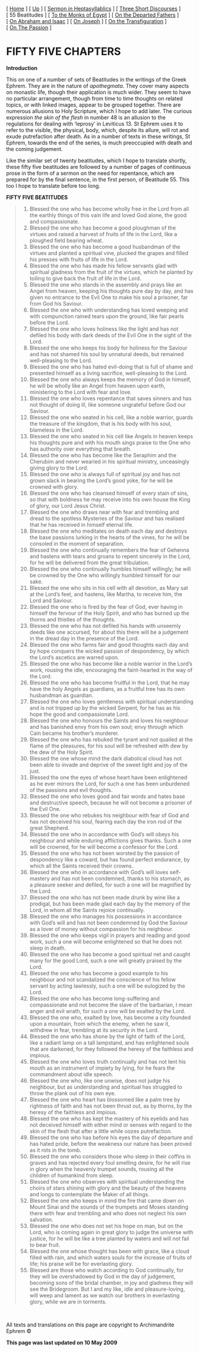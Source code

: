 \[ [Home](index.md) \] \[ [Up](ephrem.md) \] \[ [Sermon in Heptasyllablics](ser-hept.md) \] \[ [Three Short Discourses](3disc.md) \] \[ 55 Beatitudes \] \[ [To the Monks of Egypt](egypt-int.md) \] \[ [On the Departed Fathers](dead-pat.md) \] \[ [On Abraham and Isaac](AbrIsaac.md) \] \[ [On Joseph](on_joseph.md) \] \[ [On the Transfiguration](on_the_transfiguration.md) \] \[ [On The Passion](PassSer.md) \]

FIFTY FIVE CHAPTERS
===================

**Introduction**

This on one of a number of sets of Beatitudes in the writings of the Greek Ephrem. They are in the nature of *apothegmata*. They cover many aspects on monastic life, though their application is much wider. They seem to have no particular arrangement, though from time to time thoughts on related topics, or with linked images, appear to be grouped together. There are numerous allusions to Holy Scripture, which I hope to add later. The curious expression *the skin of the flesh* in number 48 is an allusion to the regulations for dealing with ‘leprosy’ in Leviticus 13. St Ephrem uses it to refer to the visible, the physical, body, which, despite its allure, will rot and exude putrefaction after death. As in a number of texts in these writings, St Ephrem, towards the end of the series, is much preoccupied with death and the coming judgement.

Like the similar set of twenty beatitudes, which I hope to translate shortly, these fifty five beatitudes are followed by a number of pages of continuous prose in the form of a sermon on the need for repentance, which are prepared for by the final sentence, in the first person, of Beatitude 55. This too I hope to translate before too long.

**FIFTY FIVE BEATITUDES**

> 1.  Blessed the one who has become wholly free in the Lord from all the earthly things of this vain life and loved God alone, the good and compassionate.
> 2.  Blessed the one who has become a good ploughman of the virtues and raised a harvest of fruits of life in the Lord, like a ploughed field bearing wheat.
> 3.  Blessed the one who has become a good husbandman of the virtues and planted a spiritual vine, plucked the grapes and filled his presses with fruits of life in the Lord.
> 4.  Blessed the one who has made his fellow servants glad with spiritual gladness from the fruit of the virtues, which he planted by toiling to give back the fruit of life in the Lord.
> 5.  Blessed the one who stands in the assembly and prays like an Angel from heaven, keeping his thoughts pure day by day, and has given no entrance to the Evil One to make his soul a prisoner, far from God his Saviour.
> 6.  Blessed the one who with understanding has loved weeping and with compunction rained tears upon the ground, like fair pearls before the Lord.
> 7.  Blessed the one who loves holiness like the light and has not defiled his body with dark deeds of the Evil One in the sight of the Lord.
> 8.  Blessed the one who keeps his body for holiness for the Saviour and has not shamed his soul by unnatural deeds, but remained well-pleasing to the Lord.
> 9.  Blessed the one who has hated evil-doing that is full of shame and presented himself as a living sacrifice, well-pleasing to the Lord.
> 10. Blessed the one who always keeps the memory of God in himself, he will be wholly like an Angel from heaven upon earth, ministering to the Lord with fear and love.
> 11. Blessed the one who loves repentance that saves sinners and has not thought of doing ill, like someone ungrateful before God our Saviour.
> 12. Blessed the one who seated in his cell, like a noble warrior, guards the treasure of the kingdom, that is his body with his soul, blameless in the Lord.
> 13. Blessed the one who seated in his cell like Angels in heaven keeps his thoughts pure and with his mouth sings praise to the One who has authority over everything that breath.
> 14. Blessed the one who has become like the Seraphim and the Cherubim and never wearied in his spiritual ministry, unceasingly giving glory to the Lord.
> 15. Blessed the one who is always full of spiritual joy and has not grown slack in bearing the Lord’s good yoke, for he will be crowned with glory.
> 16. Blessed the one who has cleansed himself of every stain of sins, so that with boldness he may receive into his own house the King of glory, our Lord Jesus Christ.
> 17. Blessed the one who draws near with fear and trembling and dread to the spotless Mysteries of the Saviour and has realised that he has received in himself eternal life.
> 18. Blessed the one who meditates on death each day and destroys the base passions lurking in the hearts of the vines, for he will be consoled in the moment of separation.
> 19. Blessed the one who continually remembers the fear of Gehenna and hastens with tears and groans to repent sincerely in the Lord, for he will be delivered from the great tribulation.
> 20. Blessed the one who continually humbles himself willingly; he will be crowned by the One who willingly humbled himself for our sake.
> 21. Blessed the one who sits in his cell with all devotion, as Mary sat at the Lord’s feet, and hastens, like Martha, to receive him, the Lord and Saviour.
> 22. Blessed the one who is fired by the fear of God, ever having in himself the fervour of the Holy Spirit, and who has burned up the thorns and thistles of the thoughts.
> 23. Blessed the one who has not defiled his hands with unseemly deeds like one accursed, for about this there will be a judgement in the dread day in the presence of the Lord.
> 24. Blessed the one who farms fair and good thoughts each day and by hope conquers the wicked passion of despondency, by which the Lord’s ascetics are warred upon.
> 25. Blessed the one who has become like a noble warrior in the Lord’s work, rousing the idle, encouraging the faint-hearted in the way of the Lord.
> 26. Blessed the one who has become fruitful in the Lord, that he may have the holy Angels as guardians, as a fruitful tree has its own husbandman as guardian.
> 27. Blessed the one who loves gentleness with spiritual understanding and is not tripped up by the wicked Serpent, for he has as his hope the good and compassionate Lord.
> 28. Blessed the one who honours the Saints and loves his neighbour and has banished envy from his own soul; envy through which Cain became his brother’s murderer.
> 29. Blessed the one who has rebuked the tyrant and not quailed at the flame of the pleasures, for his soul will be refreshed with dew by the dew of the Holy Spirit.
> 30. Blessed the one whose mind the dark diabolical cloud has not been able to invade and deprive of the sweet light and joy of the just.
> 31. Blessed the one the eyes of whose heart have been enlightened as he ever mirrors the Lord, for such a one has been unburdened of the passions and evil thoughts.
> 32. Blessed the one who loves good and fair words and hates base and destructive speech, because he will not become a prisoner of the Evil One.
> 33. Blessed the one who rebukes his neighbour with fear of God and has not deceived his soul, fearing each day the iron rod of the great Shepherd.
> 34. Blessed the one who in accordance with God’s will obeys his neighbour and while enduring afflictions gives thanks. Such a one will be crowned, for he will become a confessor for the Lord.
> 35. Blessed the one who has not been worsted by the passion of despondency like a coward, but has found perfect endurance, by which all the Saints received their crowns.
> 36. Blessed the one who in accordance with God’s will loves self-mastery and has not been condemned, thanks to his stomach, as a pleasure seeker and defiled, for such a one will be magnified by the Lord.
> 37. Blessed the one who has not been made drunk by wine like a prodigal, but has been made glad each day by the memory of the Lord, in whom all the Saints rejoice continually.
> 38. Blessed the one who manages his possessions in accordance with God’s will and has not been condemned by God the Saviour as a lover of money without compassion for his neighbour.
> 39. Blessed the one who keeps vigil in prayers and reading and good work, such a one will become enlightened so that he does not sleep in death.
> 40. Blessed the one who has become a good spiritual net and caught many for the good Lord, such a one will greatly praised by the Lord.
> 41. Blessed the one who has become a good example to his neighbour and not scandalized the conscience of his fellow servant by acting lawlessly, such a one will be eulogized by the Lord.
> 42. Blessed the one who has become long-suffering and compassionate and not become the slave of the barbarian, I mean anger and evil wrath, for such a one will be exalted by the Lord.
> 43. Blessed the one who, exalted by love, has become a city founded upon a mountain, from which the enemy, when he saw it, withdrew in fear, trembling at its security in the Lord.
> 44. Blessed the one who has shone by the light of faith of the Lord, like a radiant lamp on a tall lampstand, and has enlightened souls that are darkened, for they followed the heresy of the faithless and impious.
> 45. Blessed the one who loves truth continually and has not lent his mouth as an instrument of impiety by lying, for he fears the commandment about idle speech.
> 46. Blessed the one who, like one unwise, does not judge his neighbour, but as understanding and spiritual has struggled to throw the plank out of his own eye.
> 47. Blessed the one who heart has blossomed like a palm tree by rightness of faith and has not been thrust out, as by thorns, by the heresy of the faithless and impious.
> 48. Blessed the one who has kept the mastery of his eyelids and has not deceived himself with either mind or senses with regard to the skin of the flesh that after a little while oozes putrefaction.
> 49. Blessed the one who has before his eyes the day of departure and has hated pride, before the weakness our nature has been proved as it rots in the tomb.
> 50. Blessed the one who considers those who sleep in their coffins in graves and has rejected every foul smelling desire, for he will rise in glory when the heavenly trumpet sounds, rousing all the children of humankind from sleep.
> 51. Blessed the one who observes with spiritual understanding the choirs of stars shining with glory and the beauty of the heavens and longs to contemplate the Maker of all things.
> 52. Blessed the one who keeps in mind the fire that came down on Mount Sinai and the sounds of the trumpets and Moses standing there with fear and trembling and who does not neglect his own salvation.
> 53. Blessed the one who does not set his hope on man, but on the Lord, who is coming again in great glory to judge the universe with justice, for he will be like a tree planted by waters and will not fail to bear fruit.
> 54. Blessed the one whose thought has been with grace, like a cloud filled with rain, and which waters souls for the increase of fruits of life; his praise will be for everlasting glory.
> 55. Blessed are those who watch according to God continually, for they will be overshadowed by God in the day of judgement, becoming sons of the bridal chamber, in joy and gladness they will see the Bridegroom. But I and my like, idle and pleasure-loving, will weep and lament as we watch our brothers in everlasting glory, while we are in torments.

  

All texts and translations on this page are copyright to Archimandrite Ephrem ©

**This page was last updated on 10 May 2009**
